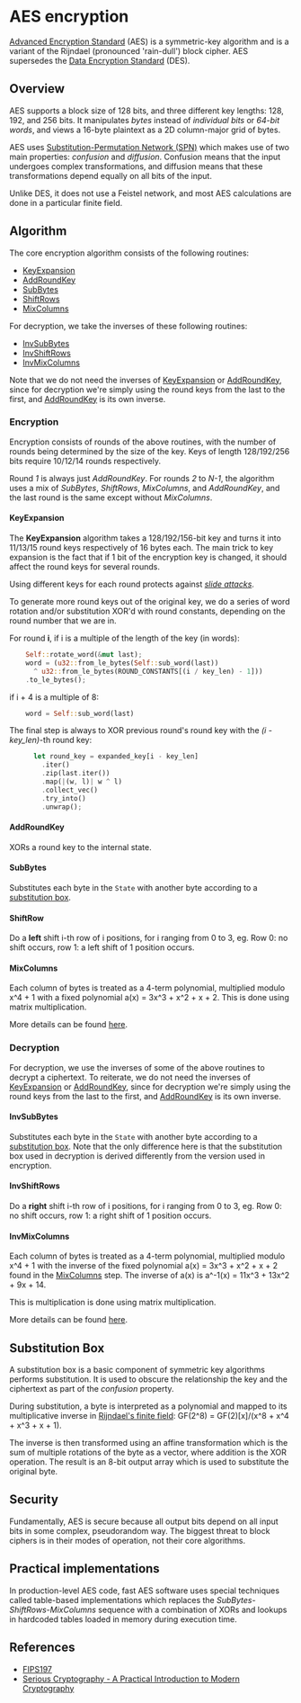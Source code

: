 # AES encryption

[Advanced Encryption Standard][aes] (AES) is a symmetric-key algorithm and is a variant of the Rijndael (pronounced 'rain-dull') block cipher. AES supersedes the [Data Encryption Standard][des] (DES).

## Overview

AES supports a block size of 128 bits, and three different key lengths: 128, 192, and 256 bits. It manipulates _bytes_ instead of _individual bits_ or _64-bit words_, and views a 16-byte plaintext as a 2D column-major grid of bytes.

AES uses [Substitution-Permutation Network (SPN)][spn] which makes use of two main properties: _confusion_ and _diffusion_. Confusion means that the input undergoes complex transformations, and diffusion means that these transformations depend equally on all bits of the input.

Unlike DES, it does not use a Feistel network, and most AES calculations are done in a particular finite field.


## Algorithm 

The core encryption algorithm consists of the following routines:

- [KeyExpansion][keyexp]
- [AddRoundKey][arc]
- [SubBytes](#SubBytes)
- [ShiftRows](#ShiftRows)
- [MixColumns](#MixColumns)

For decryption, we take the inverses of these following routines:

- [InvSubBytes](#InvSubBytes)
- [InvShiftRows](#InvShiftRows)
- [InvMixColumns](#InvMixColumns)

Note that we do not need the inverses of [KeyExpansion][keyexp] or [AddRoundKey][arc], since for decryption we're simply using the round keys from the last to the first, and [AddRoundKey][arc] is its own inverse.

### Encryption

Encryption consists of rounds of the above routines, with the number of rounds being determined by the size of the key. Keys of length 128/192/256 bits require 10/12/14 rounds respectively.

Round *1* is always just *AddRoundKey*. For rounds *2* to *N-1*, the algorithm uses a mix of *SubBytes*, *ShiftRows*, *MixColumns*, and *AddRoundKey*, and the last round is the same except without *MixColumns*.

#### KeyExpansion 

The **KeyExpansion** algorithm takes a 128/192/156-bit key and turns it into 11/13/15 round keys respectively of 16 bytes each. The main trick to key expansion is the fact that if 1 bit of the encryption key is changed, it should affect the round keys for several rounds.

Using different keys for each round protects against _[slide attacks]_.

To generate more round keys out of the original key, we do a series of word rotation and/or substitution XOR'd with round constants, depending on the round number that we are in.

For round **i**, if i is a multiple of the length of the key (in words):

```rust
    Self::rotate_word(&mut last);
    word = (u32::from_le_bytes(Self::sub_word(last))
      ^ u32::from_le_bytes(ROUND_CONSTANTS[(i / key_len) - 1]))
    .to_le_bytes();
```

if i + 4 is a multiple of 8:

```rust
    word = Self::sub_word(last)
```

The final step is always to XOR previous round's round key with the *(i - key_len)*-th round key:

```rust
      let round_key = expanded_key[i - key_len]
        .iter()
        .zip(last.iter())
        .map(|(w, l)| w ^ l)
        .collect_vec()
        .try_into()
        .unwrap();
```

#### AddRoundKey

XORs a round key to the internal state.

#### SubBytes

Substitutes each byte in the `State` with another byte according to a [substitution box](#substitution-box).

#### ShiftRow

Do a **left** shift i-th row of i positions, for i ranging from 0 to 3, eg. Row 0: no shift occurs, row 1: a left shift of 1 position occurs.

#### MixColumns

Each column of bytes is treated as a 4-term polynomial, multiplied modulo x^4 + 1 with a fixed polynomial
a(x) = 3x^3 + x^2 + x + 2. This is done using matrix multiplication.

More details can be found [here][mixcolumns].


### Decryption

For decryption, we use the inverses of some of the above routines to decrypt a ciphertext. To reiterate, we do not need the inverses of [KeyExpansion][keyexp] or [AddRoundKey][arc], since for decryption we're simply using the round keys from the last to the first, and [AddRoundKey][arc] is its own inverse.


#### InvSubBytes

Substitutes each byte in the `State` with another byte according to a [substitution box](#substitution-box). Note that the only difference here is that the substitution box used in decryption is derived differently from the version used in encryption.

#### InvShiftRows

Do a **right** shift i-th row of i positions, for i ranging from 0 to 3, eg. Row 0: no shift occurs, row 1: a right shift of 1 position occurs.

#### InvMixColumns

Each column of bytes is treated as a 4-term polynomial, multiplied modulo x^4 + 1 with the inverse of the fixed polynomial
a(x) = 3x^3 + x^2 + x + 2 found in the [MixColumns] step. The inverse of a(x) is a^-1(x) = 11x^3 + 13x^2 + 9x + 14.

This is multiplication is done using matrix multiplication.

More details can be found [here][mixcolumns].


## Substitution Box

A substitution box is a basic component of symmetric key algorithms
performs substitution. It is used to obscure the relationship
the key and the ciphertext as part of the *confusion* property.

During substitution, a byte is interpreted as a polynomial and
mapped to its multiplicative inverse in [Rijndael's finite field][Rijndael ff]: GF(2^8) = GF(2)[x]/(x^8 + x^4 + x^3 + x + 1).

The inverse is then transformed using an affine transformation which is the sum of multiple rotations of the byte as a vector, where addition is the XOR operation. The result is an 8-bit output array which is used to substitute the original byte.

## Security

Fundamentally, AES is secure because all output bits depend on all input bits in some complex, pseudorandom way. The biggest threat to block ciphers is in their modes of operation, not their core algorithms.

## Practical implementations

In production-level AES code, fast AES software uses special techniques called table-based implementations which replaces the *SubBytes-ShiftRows-MixColumns* sequence with a combination of XORs and lookups in hardcoded tables loaded in memory during execution time.

## References 

- [FIPS197](fips197)
- [Serious Cryptography - A Practical Introduction to Modern Cryptography](seriouscrypto)

[aes]: https://en.wikipedia.org/wiki/Advanced_Encryption_Standard
[des]: ../des/README.md
[spn]: https://en.wikipedia.org/wiki/Substitution%E2%80%93permutation_network
[slide attacks]: https://en.wikipedia.org/wiki/Slide_attack
[keyexp]: #KeyExpansion
[arc]: #AddRoundKey
[mixcolumns]: https://en.wikipedia.org/wiki/Rijndael_MixColumns
[Rijndael ff]: https://en.wikipedia.org/wiki/Finite_field_arithmetic#Rijndael's_(AES)_finite_field
[fips197]: https://nvlpubs.nist.gov/nistpubs/FIPS/NIST.FIPS.197-upd1.pdf
[seriouscrypto]:https://nostarch.com/seriouscrypto
